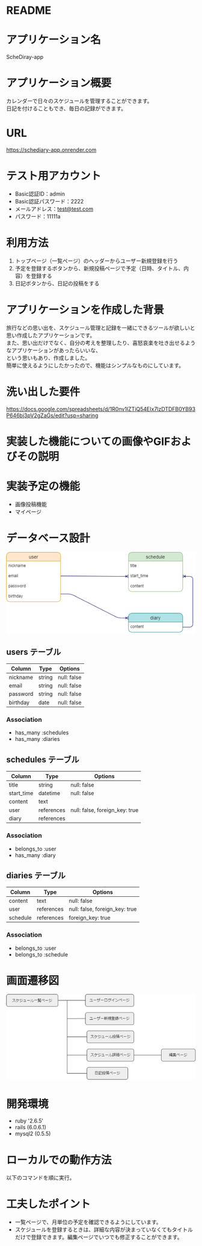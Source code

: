 # README

# アプリケーション名
  ScheDiray-app

# アプリケーション概要
  カレンダーで日々のスケジュールを管理することができます。  
  日記を付けることもでき、毎日の記録ができます。

# URL
  https://schediary-app.onrender.com

# テスト用アカウント
- Basic認証ID：admin  
- Basic認証パスワード：2222  
- メールアドレス：test@test.com  
- パスワード：11111a  

# 利用方法
  1. トップページ（一覧ページ）のヘッダーからユーザー新規登録を行う
  2. 予定を登録するボタンから、新規投稿ページで予定（日時、タイトル、内容）を登録する
  3. 日記ボタンから、日記の投稿をする

# アプリケーションを作成した背景
  旅行などの思い出を、スケジュール管理と記録を一緒にできるツールが欲しいと思い作成したアプリケーションです。  
  また、思い出だけでなく、自分の考えを整理したり、喜怒哀楽を吐き出せるようなアプリケーションがあったらいいな、  
  という思いもあり、作成しました。  
  簡単に使えるようにしたかったので、機能はシンプルなものにしています。  

# 洗い出した要件
  https://docs.google.com/spreadsheets/d/1R0nv1IZTiQ54EIx7lzDTDFB0YB93P646bj3pV2gZaGs/edit?usp=sharing

# 実装した機能についての画像やGIFおよびその説明

# 実装予定の機能
- 画像投稿機能  
- マイページ


# データベース設計
  ![](schediary.dio.png)

## users テーブル

| Column   | Type    | Options     |
| -------- | ------- | ----------- |
| nickname | string  | null: false |
| email    | string  | null: false |
| password | string  | null: false |
| birthday | date    | null: false |

### Association
- has_many :schedules
- has_many :diaries

## schedules テーブル
| Column     | Type       | Options                        |
| ---------- | ---------- | ------------------------------ |
| title      | string     | null: false                    |
| start_time | datetime   | null: false                    |
| content    | text       |                                |
| user       | references | null: false, foreign_key: true |
| diary      | references |                                |

### Association
- belongs_to :user
- has_many :diary


## diaries テーブル
| Column   | Type       | Options                        |
| -------- | ---------- | ------------------------------ |
| content  | text       | null: false                    |
| user     | references | null: false, foreign_key: true |
| schedule | references | foreign_key: true              |

### Association
- belongs_to :user
- belongs_to :schedule

# 画面遷移図
  ![](schediary-page.dio.png)

# 開発環境
- ruby '2.6.5'
- rails (6.0.6.1)
- mysql2 (0.5.5)


# ローカルでの動作方法
以下のコマンドを順に実行。


# 工夫したポイント
- 一覧ページで、月単位の予定を確認できるようにしています。  
- スケジュールを登録するときは、詳細な内容が決まっていなくてもタイトルだけで登録できます。編集ページでいつでも修正することができます。  



